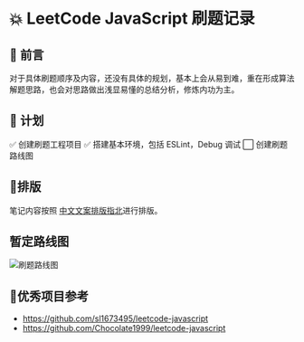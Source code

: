 # 💥 LeetCode JavaScript 刷题记录

## 🎄 前言
对于具体刷题顺序及内容，还没有具体的规划，基本上会从易到难，重在形成算法解题思路，也会对思路做出浅显易懂的总结分析，修炼内功为主。

## 🌱 计划
✅ 创建刷题工程项目
✅ 搭建基本环境，包括 ESLint，Debug 调试
⬜ 创建刷题路线图

## 📃排版
笔记内容按照 [中文文案排版指北](https://mazhuang.org/wiki/chinese-copywriting-guidelines/)进行排版。

## 暂定路线图
![刷题路线图](https://cdn.jsdelivr.net/gh/Orime112/picbed/img/%E7%AE%97%E6%B3%95%E9%A2%98%E5%88%B7%E9%A2%98%E8%B7%AF%E7%BA%BF.png)

## 🎋优秀项目参考
- https://github.com/sl1673495/leetcode-javascript
- https://github.com/Chocolate1999/leetcode-javascript